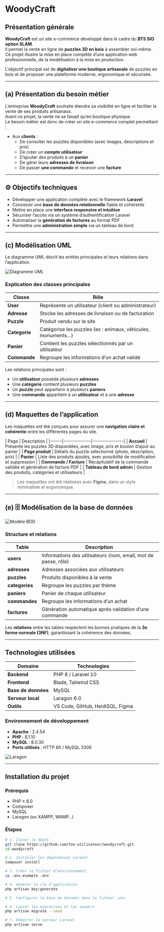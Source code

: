 # WoodyCraft

## Présentation générale

**WoodyCraft** est un site e-commerce développé dans le cadre du **BTS SIO option SLAM**.  
Il permet la vente en ligne de **puzzles 3D en bois** à assembler soi-même.  
Ce projet illustre la mise en place complète d’une application web professionnelle, de la modélisation à la mise en production.

L’objectif principal est de **digitaliser une boutique artisanale** de puzzles en bois et de proposer une plateforme moderne, ergonomique et sécurisée.

---

## (a)  Présentation du besoin métier

L’entreprise **WoodyCraft** souhaite étendre sa visibilité en ligne et faciliter la vente de ses produits artisanaux.  
Avant ce projet, la vente ne se faisait qu’en boutique physique.  
Le besoin métier est donc de créer un site e-commerce complet permettant :

- Aux **clients** :
  - De consulter les puzzles disponibles (avec images, descriptions et prix)
  - De créer un **compte utilisateur**
  - D’ajouter des produits à un **panier**
  - De gérer leurs **adresses de livraison**
  - De passer **une commande** et recevoir une **facture**


---

## ⚙️ Objectifs techniques

- Développer une application complète avec le framework **Laravel**
- Concevoir une **base de données relationnelle** fiable et cohérente
- Mettre en place une **interface responsive et intuitive**
- Sécuriser l’accès via un système d’authentification Laravel
- Automatiser la **génération de factures** au format PDF
- Permettre une **administration simple** via un tableau de bord

---

## (c) Modélisation UML

Le diagramme UML décrit les entités principales et leurs relations dans l’application.

![Diagramme UML](./assets/uml_woodycraft.png)

### Explication des classes principales

| Classe | Rôle |
|--------|------|
| **User** | Représente un utilisateur (client ou administrateur) |
| **Adresse** | Stocke les adresses de livraison ou de facturation |
| **Puzzle** | Produit vendu sur le site |
| **Categorie** | Catégorise les puzzles (ex : animaux, véhicules, monuments…) |
| **Panier** | Contient les puzzles sélectionnés par un utilisateur |
| **Commande** | Regroupe les informations d’un achat validé |

Les relations principales sont :
- Un **utilisateur** possède plusieurs **adresses**  
- Une **catégorie** contient plusieurs **puzzles**  
- Un **puzzle** peut appartenir à plusieurs **paniers**  
- Une **commande** appartient à un **utilisateur** et à une **adresse**

---

## (d)  Maquettes de l’application

Les maquettes ont été conçues pour assurer une **navigation claire et cohérente** entre les différentes pages du site.

| Page | Description | 
|------|--------------|----------------|
| **Accueil** | Présente les puzzles 3D disponibles, avec image, prix et bouton d’ajout au panier |
| **Page produit** | Détails du puzzle sélectionné (photo, description, prix) |
| **Panier** | Liste des produits ajoutés, avec possibilité de modification et suppression | 
| **Commande / Facture** | Récapitulatif de la commande validée et génération de facture PDF |
| **Tableau de bord admin** | Gestion des produits, catégories et utilisateurs |
> Les maquettes ont été réalisées avec **Figma**, dans un style minimaliste et ergonomique.

---

## (e) 🗄️ Modélisation de la base de données

![Modèle BDD](./assets/bdd_woodycraft.png)

### Structure et relations

| Table | Description |
|--------|-------------|
| **users** | Informations des utilisateurs (nom, email, mot de passe, rôle) |
| **adresses** | Adresses associées aux utilisateurs |
| **puzzles** | Produits disponibles à la vente |
| **categories** | Regroupe les puzzles par thème |
| **paniers** | Panier de chaque utilisateur |
| **commandes** | Regroupe les informations d’un achat |
| **factures** | Génération automatique après validation d’une commande |

Les **relations** entre les tables respectent les bonnes pratiques de la **3e forme normale (3NF)**, garantissant la cohérence des données.

---

## Technologies utilisées

| Domaine | Technologies |
|----------|--------------|
| **Backend** | PHP 8 / Laravel 10 |
| **Frontend** | Blade, Tailwind CSS |
| **Base de données** | MySQL |
| **Serveur local** | Laragon 6.0 |
| **Outils** | VS Code, GitHub, HeidiSQL, Figma |

### Environnement de développement
- **Apache** : 2.4.54  
- **PHP** : 8.1.10  
- **MySQL** : 8.0.30  
- **Ports utilisés** : HTTP 80 / MySQL 3306  

![Laragon](./assets/laragon.png)

---

## Installation du projet

### Prérequis
- PHP ≥ 8.0  
- Composer  
- MySQL  
- Laragon (ou XAMPP, WAMP…)

### Étapes
```bash
# 1. Cloner le dépôt
git clone https://github.com/ton-utilisateur/woodycraft.git
cd woodycraft

# 2. Installer les dépendances Laravel
composer install

# 3. Créer le fichier d’environnement
cp .env.example .env

# 4. Générer la clé d’application
php artisan key:generate

# 5. Configurer la base de données dans le fichier .env

# 6. Lancer les migrations et les seeders
php artisan migrate --seed

# 7. Démarrer le serveur Laravel
php artisan serve
